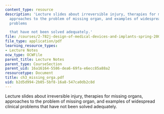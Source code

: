```yaml
---
content_type: resource
description: 'Lecture slides about irreversible injury, therapies for missing organs,
  approaches to the problem of missing organ, and examples of widespread clinical
  problems

  that have not been solved adequately.'
file: /courses/2-782j-design-of-medical-devices-and-implants-spring-2006/b2d5d9942b055bf816a8547ca0db2c8d_ch3_missing_orga.pdf
file_type: application/pdf
learning_resource_types:
- Lecture Notes
ocw_type: OCWFile
parent_title: Lecture Notes
parent_type: CourseSection
parent_uid: 16a16164-5586-dea6-69fa-e6ecc85a88a2
resourcetype: Document
title: ch3_missing_orga.pdf
uid: b2d5d994-2b05-5bf8-16a8-547ca0db2c8d
---
```

Lecture slides about irreversible injury, therapies for missing organs, approaches to the problem of missing organ, and examples of widespread clinical problems
that have not been solved adequately.

